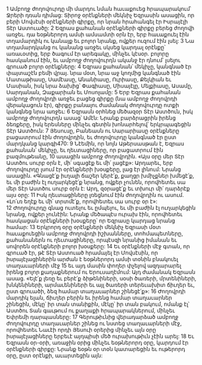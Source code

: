 1 Ամբողջ ժողովուրդը մի մարդու նման հաւաքուեց հրապարակում՝ Ջրերի դռան դիմաց: Տիրոջ օրէնքների մեկնիչ Եզրասին ասացին, որ բերի Մովսէսի օրէնքների գիրքը, որ նրան հրահանգել էր Իսրայէլի Տէր Աստուածը: 2 Եզրաս քահանան օրէնքների գիրքը բերեց ժողովի առջեւ. դա եօթներորդ ամսի ամսամտի օրն էր, երբ հաւաքուել էին տղամարդիկ ու կանայք եւ բոլոր նրանք, ովքեր ուզում էին լսել: 3 Նա տղամարդկանց ու կանանց առջեւ սկսեց կարդալ օրէնքը՝ առաւօտից, երբ ծագում էր արեգակը, մինչեւ կէսօր. բոլորը հասկանում էին, եւ ամբողջ ժողովուրդն ականջ էր դնում՝ լսելու գրուած բոլոր օրէնքները:
4 Եզրաս քահանան՝ մեկիչը, կանգնած էր փայտաշէն բեմի վրայ. նրա մօտ, նրա աջ կողմից կանգնած էին Մատաթիասը, Սամէասը, Անանիասը, Ուրիասը, Քելկիան եւ Մասիան, իսկ նրա ձախից՝ Փագիասը, Միսայէլը, Մելքիասը, Ասամը, Սարդանան, Զաքարիան եւ Մոսոլամը: 5 Երբ Եզրաս քահանան ամբողջ ժողովրդի առջեւ բացեց գիրքը (նա ամբողջ ժողովրդի վերակացուն էր), գիրքը բանալու ժամանակ ժողովուրդը ոտքի կանգնեց նրա առջեւ: 6 Եզրասն օրհնեց մեծազօր Տէր Աստծուն, իսկ ամբողջ ժողովուրդն ասաց՝ Ամէն: Նրանք բարձրացրին իրենց ձեռքերը, իսկ երեսները մինչեւ գետին խոնարհելով՝ երկրպագեցին Տէր Աստծուն: 7 Յեսուսը, Բանեասն ու Սարարիասը օրէնքները բացատրում էին ժողովրդին, եւ ժողովուրդը կանգնած էր ըստ մարդկանց կարգի470: 9 Նէեմին, որ նոյն Աթերսասթան է, Եզրաս քահանան՝ մեկիչը, եւ ղեւտացիները, որ բացատրում էին բազմութեանը, 10 ասացին ամբողջ ժողովրդին. «Այս օրը մեր Տէր Աստծու սուրբ օրն է, մի՛ սգացէք եւ մի՛ լացէք»: Արդարեւ, երբ ժողովուրդը լսում էր օրէնքների խօսքերը, լաց էր լինում: Նրանց ասացին. «Գնացէ՛ք իւղալի ճաշեր կերէ՛ք, քաղցր խմիչքներ խմեցէ՛ք, եւ մի բաժին էլ ուղարկեցէ՛ք նրանց, ովքեր չունեն, որովհետեւ սա մեր Տէր Աստծու սուրբ օրն է: Արդ, զօրացէ՛ք եւ տխուր մի՛ դարձրէք այս օրը:
11 Իսկ ղեւտացիները լռեցնում էին ժողովրդին ու ասում. «Լո՛ւռ եղէք եւ մի՛ տրտմէ՛ք, որովհետեւ սա սուրբ օր է»: 12 Ժողովուրդը գնաց ուտելու եւ ըմպելու, եւ մի բաժին էլ ուղարկեցին նրանց, ովքեր չունէին: Նրանք մեծապէս ուրախ էին, որովհետեւ հասկացան օրէնքների խօսքերը՝ որ Եզրասը կարդաց նրանց համար:
13 Երկրորդ օրը օրէնքների մեկնիչ Եզրասի մօտ հաւաքուեցին ամբողջ ժողովրդի իշխանները, տոհմապետները, քահանաներն ու ղեւտացիները, որպէսզի նրանից իմանան եւ սովորեն օրէնքների բոլոր խօսքերը: 14 Եւ օրէնքների մէջ գտան, որ գրուած էր, թէ Տէր Աստուած հրամայել էր Մովսէսին, որ իսրայէլացիներին արժան է եօթներորդ ամսի տօնին բնակուել տաղաւարների մէջ 15 եւ այդ մասին փողեր փչելով ազդարարել իրենց բոլոր քաղաքներում ու Երուսաղէմում: Այդ ժամանակ Եզրասն ասաց. «Ելէ՛ք լեռը եւ բերէ՛ք ձիթենիների, սօսի ծառերի, մրտենիների, խնկենիների, արմաւենիների եւ այլ ծառերի տերեւախիտ ճիւղեր եւ, ըստ գրուածի, ձեզ համար տաղաւարներ շինեցէ՛ք»: 16 Ժողովրդի մարդիկ ելան, ճիւղեր բերին եւ իրենց համար տաղաւարներ շինեցին, մէկը՝ իր տան տանիքին, մէկը՝ իր տան բակում, ոմանք էլ՝ Աստծու Տան գաւթում ու քաղաքի հրապարակներում, մինչեւ Եփրեմի դարպասները: 17 Գերութիւնից վերադարձած ամբողջ ժողովուրդը տաղաւարներ շինեց ու նստեց տաղաւարների մէջ, որովհետեւ Նաւէի որդի Յեսուի օրերից մինչեւ այն օրը իսրայէլացիները երբեւէ այդպիսի մեծ ուրախութիւն չէին արել: 18 Եւ Եզրասն օր-օրի, առաջին օրից մինչեւ եօթներորդ օրը, կարդում էր օրէնքների գիրքը: Նրանք եօթն օր տօն կատարեցին եւ ութերորդ օրը, ըստ օրէնքի, աւարտեցին այն:
